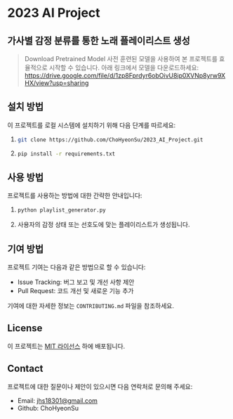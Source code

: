 # 2023 AI Project

## 가사별 감정 분류를 통한 노래 플레이리스트 생성


> Download Pretrained Model
> 사전 훈련된 모델을 사용하여 본 프로젝트를 효율적으로 시작할 수 있습니다. 아래 링크에서 모델을 다운로드하세요:
https://drive.google.com/file/d/1zp8Fprdyr6obOivU8ip0XVNp8yrw9XHX/view?usp=sharing

## 설치 방법
이 프로젝트를 로컬 시스템에 설치하기 위해 다음 단계를 따르세요:
1. ```bash
   git clone https://github.com/ChoHyeonSu/2023_AI_Project.git
   ```
2. ```bash
   pip install -r requirements.txt
   ```

## 사용 방법
프로젝트를 사용하는 방법에 대한 간략한 안내입니다:
1. ```bash
   python playlist_generator.py
   ```
2. 사용자의 감정 상태 또는 선호도에 맞는 플레이리스트가 생성됩니다.

## 기여 방법
프로젝트 기여는 다음과 같은 방법으로 할 수 있습니다:
- Issue Tracking: 버그 보고 및 개선 사항 제안
- Pull Request: 코드 개선 및 새로운 기능 추가

기여에 대한 자세한 정보는 `CONTRIBUTING.md` 파일을 참조하세요.

## License
이 프로젝트는 [MIT 라이선스](LICENSE) 하에 배포됩니다.

## Contact
프로젝트에 대한 질문이나 제안이 있으시면 다음 연락처로 문의해 주세요:
- Email: jhs18301@gmail.com
- Github: ChoHyeonSu
